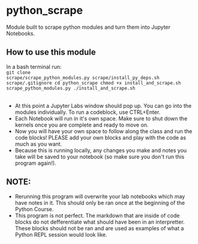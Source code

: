 # python_scrape
Module built to scrape python modules and turn them into Jupyter Notebooks.

## How to use this module
In a bash terminal run:<br>
<code>git clone scrape/scrape_python_modules.py scrape/install_py_deps.sh scrape/.gitignore
cd python_scrape
chmod +x install_and_scrape.sh scrape_python_modules.py
./install_and_scrape.sh
</code><br><br>
* At this point a Jupyter Labs window should pop up. You can go into the modules individually. To run a codeblock, use CTRL+Enter.<br>
* Each Notebook will run in it's own space. Make sure to shut down the kernels once you are complete and ready to move on. <br>
* Now you will have your own space to follow along the class and run the code blocks! PLEASE add your own blocks and play with the code as much as you want.<br>
* Because this is running locally, any changes you make and notes you take will be saved to your notebook (so make sure you don't run this program again!).


## NOTE:
* Rerunning this program will overwrite your lab notebooks which may have notes in it. This should only be ran once at the beginning of the Python Course.<br>
* This program is not perfect. The markdown that are inside of code blocks do not defferentiate what should have been in an interpretter. These blocks should not be ran and are used as examples of what a Python REPL session would look like.